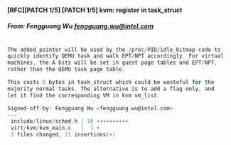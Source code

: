 #### [RFC][PATCH 1/5] [PATCH 1/5] kvm: register in task_struct
##### From: Fengguang Wu <fengguang.wu@intel.com>

```c

The added pointer will be used by the /proc/PID/idle_bitmap code to
quickly identify QEMU task and walk EPT/NPT accordingly. For virtual
machines, the A bits will be set in guest page tables and EPT/NPT,
rather than the QEMU task page table.

This costs 8 bytes in task_struct which could be wasteful for the
majority normal tasks. The alternative is to add a flag only, and
let it find the corresponding VM in kvm vm_list.

Signed-off-by: Fengguang Wu <fengguang.wu@intel.com>
---
 include/linux/sched.h | 10 ++++++++++
 virt/kvm/kvm_main.c   |  1 +
 2 files changed, 11 insertions(+)

```

